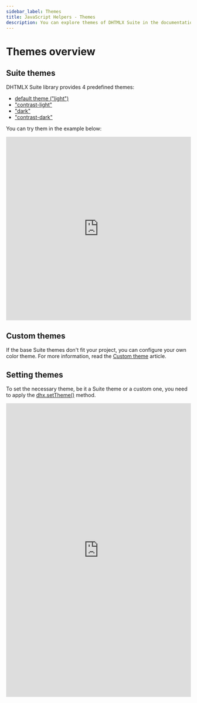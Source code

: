 ```yaml
---
sidebar_label: Themes
title: JavaScript Helpers - Themes
description: You can explore themes of DHTMLX Suite in the documentation of the DHTMLX JavaScript UI library. Browse developer guides and API reference, try out code examples and live demos, and download a free 30-day evaluation version of DHTMLX Suite 7.
---
```


# Themes overview

## Suite themes

DHTMLX Suite library provides 4 predefined themes:

- [default theme ("light")](themes/default_theme.md) 
- ["contrast-light"](themes/contrast_light_theme.md)
- ["dark"](themes/dark_theme.md)
- ["contrast-dark"](themes/contrast_dark_theme.md)

You can try them in the example below:

<iframe src="https://snippet.dhtmlx.com/85fbitnu?mode=result" frameborder="0" class="snippet_iframe" width="100%" height="500"></iframe>

## Custom themes

If the base Suite themes don't fit your project, you can configure your own color theme. For more information, read the [Custom theme](themes/custom_theme.md) article.

## Setting themes

To set the necessary theme, be it a Suite theme or a custom one, you need to apply the [dhx.setTheme()](themes/api/themes_settheme_method.md) method. 

<iframe src="https://snippet.dhtmlx.com/d2she1z9?mode=js" frameborder="0" class="snippet_iframe" width="100%" height="800"></iframe>



